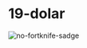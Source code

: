 # 19-dolar
![no-fortknife-sadge](https://github.com/withdrew/19-dolar/blob/main/ezgif.com-video-to-gif.gif)

